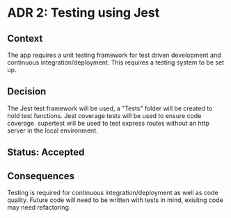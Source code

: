 # ADR 2: Testing using Jest

## Context

The app requires a unit testing framework for test driven development and continuous integration/deployment. This requires a testing system to be set up.

## Decision

The Jest test framework will be used, a "Tests" folder will be created to hold test functions. Jest coverage tests will be used to ensure code coverage. supertest will be used to test express routes without an http server in the local environment.

## Status: Accepted

## Consequences

Testing is required for continuous integration/deployment as well as code quality. Future code will need to be written with tests in mind, exisitng code may need refactoring.